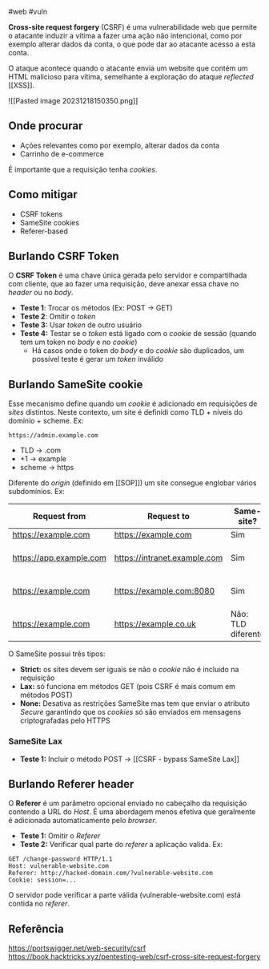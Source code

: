 #web #vuln

**Cross-site request forgery** (CSRF) é uma vulnerabilidade web que permite o atacante induzir a vítima a fazer uma ação não intencional, como por exemplo alterar dados da conta, o que pode dar ao atacante acesso a esta conta.

O ataque acontece quando o atacante envia um website que contém um HTML malicioso para vítima, semelhante a exploração do ataque *reflected* [[XSS]].

![[Pasted image 20231218150350.png]]
## Onde procurar

* Ações relevantes como por exemplo, alterar dados da conta
* Carrinho de e-commerce

É importante que a requisição tenha *cookies*.

## Como mitigar

- CSRF tokens
- SameSite cookies
- Referer-based

## Burlando CSRF Token

O **CSRF Token** é uma chave única gerada pelo servidor e compartilhada com cliente, que ao fazer uma requisição, deve anexar essa chave no *header* ou no *body*.

* **Teste 1**: Trocar os métodos (Ex: POST -> GET)
* **Teste 2**: Omitir o *token*
* **Teste 3:** Usar *token* de outro usuário
* **Teste 4:** Testar se o *token* está ligado com o *cookie* de sessão (quando tem um token no *body* e no *cookie*)
	* Há casos onde o token do *body* e do *cookie* são duplicados, um possível teste é gerar um *token* inválido

## Burlando SameSite cookie

Esse mecanismo define quando um *cookie* é adicionado em requisições de *sites* distintos.
Neste contexto, um site é definidi como TLD + níveis do domínio + scheme. Ex:

`https://admin.example.com`

- TLD -> .com
- +1 -> example
- scheme -> https

Diferente do *origin* (definido em [[SOP]]) um site consegue englobar vários subdomínios. Ex:

| Request from            | Request to                  | Same-site?               | Same-origin?                    |
|-------------------------|-----------------------------|--------------------------|---------------------------------|
| https://example.com      | https://example.com         | Sim                      | Sim                             |
| https://app.example.com  | https://intranet.example.com | Sim                      | Não: domínio diferente       |
| https://example.com      | https://example.com:8080     | Sim                      | Não: porta diferente             |
| https://example.com      | https://example.co.uk        | Não: TLD diferente       | Não: domínio diferente       |

O SameSite possui três tipos:
- **Strict:** os sites devem ser iguais se não o *cookie* não é incluido na requisição
- **Lax:** só funciona em métodos GET (pois CSRF é mais comum em métodos POST)
- **None:** Desativa as restrições SameSite mas tem que enviar o atributo *Secure* garantindo que os *cookies* só são enviados em mensagens criptografadas pelo HTTPS

### SameSite Lax

- **Teste 1:** Incluir o método POST -> [[CSRF - bypass SameSite Lax]]

## Burlando Referer header

O **Referer** é um parâmetro opcional enviado no cabeçalho da requisição contendo a URL do *Host*. É uma abordagem menos efetiva que geralmente é adicionada automaticamente pelo *browser*.

- **Teste 1:** Omitir o *Referer*
- **Teste 2:** Verificar qual parte do *referer* a aplicação valida. Ex:

```
GET /change-password HTTP/1.1 
Host: vulnerable-website.com              
Referer: http://hacked-domain.com/?vulnerable-website.com               
Cookie: session=...                          
```

O servidor pode verificar a parte válida (vulnerable-website.com) está contida no *referer*.

## Referência
https://portswigger.net/web-security/csrf
https://book.hacktricks.xyz/pentesting-web/csrf-cross-site-request-forgery
